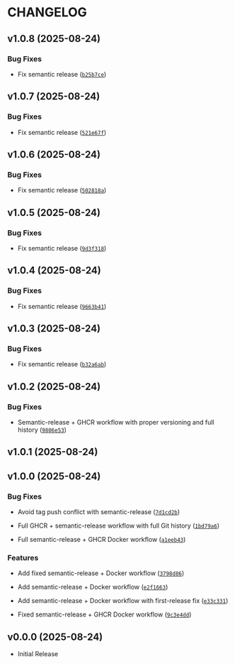 # CHANGELOG

<!-- version list -->

## v1.0.8 (2025-08-24)

### Bug Fixes

- Fix semantic release
  ([`b25b7ce`](https://github.com/youssefheshamm/FastApi_APP/commit/b25b7ce4badcff657df27cf24b6a918446a54125))


## v1.0.7 (2025-08-24)

### Bug Fixes

- Fix semantic release
  ([`521e67f`](https://github.com/youssefheshamm/FastApi_APP/commit/521e67fee4587f17f54c5b644b9132c294d0b372))


## v1.0.6 (2025-08-24)

### Bug Fixes

- Fix semantic release
  ([`502818a`](https://github.com/youssefheshamm/FastApi_APP/commit/502818ac348d7cc18aa8457888e3a378798698ef))


## v1.0.5 (2025-08-24)

### Bug Fixes

- Fix semantic release
  ([`9d3f318`](https://github.com/youssefheshamm/FastApi_APP/commit/9d3f3181bf3cde4df2151f7dc5834fa0973d2a31))


## v1.0.4 (2025-08-24)

### Bug Fixes

- Fix semantic release
  ([`9663b41`](https://github.com/youssefheshamm/FastApi_APP/commit/9663b41e73e8af6d22e523d99e635cd19729e77b))


## v1.0.3 (2025-08-24)

### Bug Fixes

- Fix semantic release
  ([`b32a6ab`](https://github.com/youssefheshamm/FastApi_APP/commit/b32a6abe61e14e576417ef2f252fff6a8419b561))


## v1.0.2 (2025-08-24)

### Bug Fixes

- Semantic-release + GHCR workflow with proper versioning and full history
  ([`9806e53`](https://github.com/youssefheshamm/FastApi_APP/commit/9806e53dc63a067e1d0625dc14e882f11fa48a38))


## v1.0.1 (2025-08-24)


## v1.0.0 (2025-08-24)

### Bug Fixes

- Avoid tag push conflict with semantic-release
  ([`7d1cd2b`](https://github.com/youssefheshamm/FastApi_APP/commit/7d1cd2badcf8689ee17b8c01f7fbf298a464a91e))

- Full GHCR + semantic-release workflow with full Git history
  ([`1bd79a6`](https://github.com/youssefheshamm/FastApi_APP/commit/1bd79a68a00a3b9e331a372308a6b3b35affccf3))

- Full semantic-release + GHCR Docker workflow
  ([`a1eeb43`](https://github.com/youssefheshamm/FastApi_APP/commit/a1eeb43b53bb85261d8edf645456304bcbf2c6f4))

### Features

- Add fixed semantic-release + Docker workflow
  ([`3798d86`](https://github.com/youssefheshamm/FastApi_APP/commit/3798d862f376aa39e4b43bda0e6ec05bb7311ef9))

- Add semantic-release + Docker workflow
  ([`e2f1663`](https://github.com/youssefheshamm/FastApi_APP/commit/e2f16632a15e16489888e1bd9953be6cbf9916a7))

- Add semantic-release + Docker workflow with first-release fix
  ([`e33c331`](https://github.com/youssefheshamm/FastApi_APP/commit/e33c331c2aca6c79fe7ce8059ab5dc82822fd336))

- Fixed semantic-release + GHCR Docker workflow
  ([`9c3e4dd`](https://github.com/youssefheshamm/FastApi_APP/commit/9c3e4dd3cfbd4074a86a186f70d89e9da00ccaaf))


## v0.0.0 (2025-08-24)

- Initial Release
